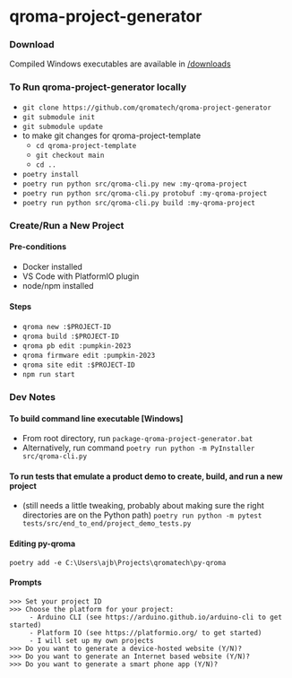 # qroma-project-generator

### Download
Compiled Windows executables are available in [/downloads](/downloads)

### To Run qroma-project-generator locally
* `git clone https://github.com/qromatech/qroma-project-generator`
* `git submodule init`
* `git submodule update`
* to make git changes for qroma-project-template
  * `cd qroma-project-template`
  * `git checkout main`
  * `cd ..`
* `poetry install`
* `poetry run python src/qroma-cli.py new :my-qroma-project`
* `poetry run python src/qroma-cli.py protobuf :my-qroma-project`
* `poetry run python src/qroma-cli.py build :my-qroma-project`


### Create/Run a New Project
#### Pre-conditions
* Docker installed
* VS Code with PlatformIO plugin
* node/npm installed

#### Steps
* `qroma new :$PROJECT-ID`
* `qroma build :$PROJECT-ID`
* `qroma pb edit :pumpkin-2023`
* `qroma firmware edit :pumpkin-2023`
* `qroma site edit :$PROJECT-ID`
* `npm run start`



### Dev Notes
#### To build command line executable [Windows]
* From root directory, run `package-qroma-project-generator.bat`
* Alternatively, run command `poetry run python -m PyInstaller src/qroma-cli.py`

#### To run tests that emulate a product demo to create, build, and run a new project
* (still needs a little tweaking, probably about making sure the right directories are on the Python path) `poetry run python -m pytest tests/src/end_to_end/project_demo_tests.py` 


#### Editing py-qroma
`poetry add -e C:\Users\ajb\Projects\qromatech\py-qroma`


#### Prompts
```
>>> Set your project ID
>>> Choose the platform for your project:
     - Arduino CLI (see https://arduino.github.io/arduino-cli to get started)
     - Platform IO (see https://platformio.org/ to get started)
     - I will set up my own projects
>>> Do you want to generate a device-hosted website (Y/N)?
>>> Do you want to generate an Internet based website (Y/N)?
>>> Do you want to generate a smart phone app (Y/N)?
```
